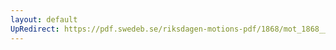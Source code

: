 ```yaml
---
layout: default
UpRedirect: https://pdf.swedeb.se/riksdagen-motions-pdf/1868/mot_1868__ak__00224/mot_1868__ak__00224_001.pdf
---
```

